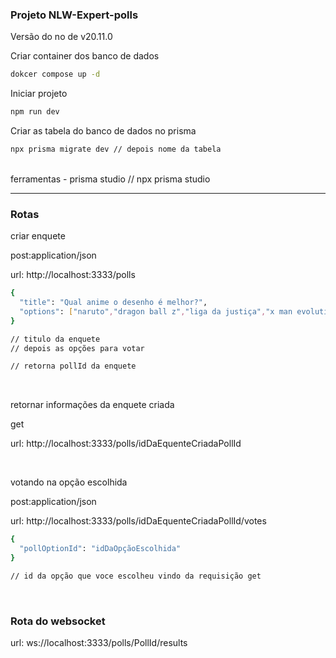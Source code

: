 ### Projeto NLW-Expert-polls

Versão do no de v20.11.0

Criar container dos banco de dados
```bash
dokcer compose up -d
``` 
Iniciar projeto
```zsh
npm run dev
```

Criar as tabela do banco de dados no prisma
```bash
npx prisma migrate dev // depois nome da tabela
```
<br />
ferramentas
 - prisma studio // npx prisma studio 

<br />
<hr />

### Rotas
criar enquete

post:application/json

url: http://localhost:3333/polls

```bash
{
  "title": "Qual anime o desenho é melhor?",
  "options": ["naruto","dragon ball z","liga da justiça","x man evolution"]
}

// titulo da enquete
// depois as opções para votar

// retorna pollId da enquete
```
<br />

retornar informações da enquete criada

get

url: http://localhost:3333/polls/idDaEquenteCriadaPollId


<br />

votando na opção escolhida

post:application/json

url: http://localhost:3333/polls/idDaEquenteCriadaPollId/votes

```bash
{
  "pollOptionId": "idDaOpçãoEscolhida"
}

// id da opção que voce escolheu vindo da requisição get
```
<br />

### Rota do websocket

url: ws://localhost:3333/polls/PollId/results 